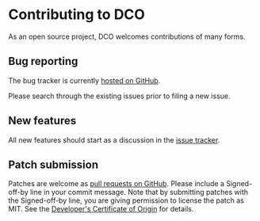 # Contributing to DCO

As an open source project, DCO welcomes contributions of many forms.

## Bug reporting

The bug tracker is currently [hosted on GitHub](https://github.com/scottgonzalez/dco/issues).

Please search through the existing issues prior to filing a new issue.

## New features

All new features should start as a discussion in the [issue tracker](https://github.com/scottgonzalez/dco/issues).

## Patch submission

Patches are welcome as [pull requests on GitHub](https://github.com/scottgonzalez/dco/pulls). Please include a Signed-off-by line in your commit message. Note that by submitting patches with the Signed-off-by line, you are giving permission to license the patch as MIT. See the [Developer's Certificate of Origin](https://github.com/scottgonzalez/dco/blob/master/DCO.md) for details.
